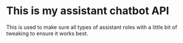 # This is my assistant chatbot API 
This is used to make sure all types of assistant roles with a little bit of tweaking to ensure it works best.
